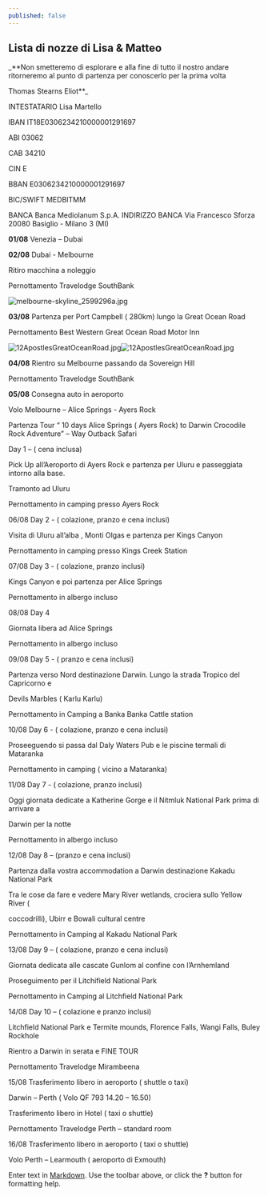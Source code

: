 ```yaml
---
published: false
---
```

## Lista di nozze di Lisa & Matteo



_**Non smetteremo di esplorare e alla fine di tutto il nostro andare ritorneremo al punto di partenza per conoscerlo per la prima volta 

Thomas Stearns Eliot**_


INTESTATARIO	Lisa Martello

IBAN	IT18E0306234210000001291697

ABI	03062

CAB	34210

CIN	E

BBAN	E0306234210000001291697

BIC/SWIFT	MEDBITMM

BANCA	Banca Mediolanum S.p.A.
INDIRIZZO BANCA	Via Francesco Sforza
20080 Basiglio - Milano 3 (MI)


**01/08** Venezia – Dubai

**02/08** Dubai - Melbourne

Ritiro macchina a noleggio

Pernottamento Travelodge SouthBank

![melbourne-skyline_2599296a.jpg]({{site.baseurl}}/images/melbourne-skyline_2599296a.jpg)


**03/08** Partenza per Port Campbell ( 280km) lungo la Great Ocean Road

Pernottamento Best Western Great Ocean Road Motor Inn

![12ApostlesGreatOceanRoad.jpg]({{site.baseurl}}/images/12ApostlesGreatOceanRoad.jpg)![12ApostlesGreatOceanRoad.jpg]({{site.baseurl}}/images/12ApostlesGreatOceanRoad.jpg)


**04/08** Rientro su Melbourne passando da Sovereign Hill

Pernottamento Travelodge SouthBank

**05/08** Consegna auto in aeroporto

Volo Melbourne – Alice Springs - Ayers Rock

Partenza Tour “ 10 days Alice Springs ( Ayers Rock) to Darwin Crocodile Rock Adventure” – Way Outback Safari

Day 1 – ( cena inclusa)

Pick Up all’Aeroporto di Ayers Rock e partenza per Uluru e passeggiata intorno alla base.

Tramonto ad Uluru

Pernottamento in camping presso Ayers Rock

06/08 Day 2 - ( colazione, pranzo e cena inclusi)

Visita di Uluru all’alba , Monti Olgas e partenza per Kings Canyon

Pernottamento in camping presso Kings Creek Station

07/08 Day 3 - ( colazione, pranzo inclusi)

Kings Canyon e poi partenza per Alice Springs

Pernottamento in albergo incluso

08/08 Day 4

Giornata libera ad Alice Springs

Pernottamento in albergo incluso

09/08 Day 5 - ( pranzo e cena inclusi)

Partenza verso Nord destinazione Darwin. Lungo la strada Tropico del Capricorno e

Devils Marbles ( Karlu Karlu)

Pernottamento in Camping a Banka Banka Cattle station

10/08 Day 6 - ( colazione, pranzo e cena inclusi)

Proseeguendo si passa dal Daly Waters Pub e le piscine termali di Mataranka

Pernottamento in camping ( vicino a Mataranka)

11/08 Day 7 - ( colazione, pranzo inclusi)

Oggi giornata dedicate a Katherine Gorge e il Nitmluk National Park prima di arrivare a

Darwin per la notte

Pernottamento in albergo incluso

12/08 Day 8 – (pranzo e cena inclusi)

Partenza dalla vostra accommodation a Darwin destinazione Kakadu National Park

Tra le cose da fare e vedere Mary River wetlands, crociera sullo Yellow River (

coccodrilli), Ubirr e Bowali cultural centre

Pernottamento in Camping al Kakadu National Park

13/08 Day 9 – ( colazione, pranzo e cena inclusi)

Giornata dedicata alle cascate Gunlom al confine con l’Arnhemland

Proseguimento per il Litchifield National Park

Pernottamento in Camping al Litchfield National Park

14/08 Day 10 – ( colazione e pranzo inclusi)

Litchfield National Park e Termite mounds, Florence Falls, Wangi Falls, Buley Rockhole

Rientro a Darwin in serata e FINE TOUR

Pernottamento Travelodge Mirambeena

15/08 Trasferimento libero in aeroporto ( shuttle o taxi)

Darwin – Perth ( Volo QF 793 14.20 – 16.50)

Trasferimento libero in Hotel ( taxi o shuttle)

Pernottamento Travelodge Perth – standard room

16/08 Trasferimento libero in aeroporto ( taxi o shuttle)

Volo Perth – Learmouth ( aeroporto di Exmouth)



Enter text in [Markdown](http://daringfireball.net/projects/markdown/). Use the toolbar above, or click the **?** button for formatting help.
